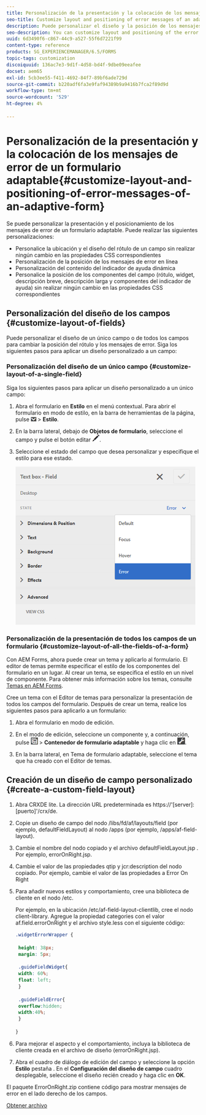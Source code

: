 ```yaml
---
title: Personalización de la presentación y la colocación de los mensajes de error de un formulario adaptable
seo-title: Customize layout and positioning of error messages of an adaptive form
description: Puede personalizar el diseño y la posición de los mensajes de error de una adaptación para.
seo-description: You can customize layout and positioning of the error messages of an adaptive for.
uuid: 6d3490f6-c867-44c9-a527-55f6d7221f99
content-type: reference
products: SG_EXPERIENCEMANAGER/6.5/FORMS
topic-tags: customization
discoiquuid: 136ac7e3-9d1f-4d58-bd4f-9dbe09eeafee
docset: aem65
exl-id: 5cb3ee55-f411-4692-84f7-89bf6ade729d
source-git-commit: b220adf6fa3e9faf94389b9a9416b7fca2f89d9d
workflow-type: tm+mt
source-wordcount: '529'
ht-degree: 4%

---
```


# Personalización de la presentación y la colocación de los mensajes de error de un formulario adaptable{#customize-layout-and-positioning-of-error-messages-of-an-adaptive-form}

Se puede personalizar la presentación y el posicionamiento de los mensajes de error de un formulario adaptable. Puede realizar las siguientes personalizaciones:

* Personalice la ubicación y el diseño del rótulo de un campo sin realizar ningún cambio en las propiedades CSS correspondientes
* Personalización de la posición de los mensajes de error en línea
* Personalización del contenido del indicador de ayuda dinámica
* Personalice la posición de los componentes del campo (rótulo, widget, descripción breve, descripción larga y componentes del indicador de ayuda) sin realizar ningún cambio en las propiedades CSS correspondientes

## Personalización del diseño de los campos {#customize-layout-of-fields}

Puede personalizar el diseño de un único campo o de todos los campos para cambiar la posición del rótulo y los mensajes de error. Siga los siguientes pasos para aplicar un diseño personalizado a un campo:

### Personalización del diseño de un único campo {#customize-layout-of-a-single-field}

Siga los siguientes pasos para aplicar un diseño personalizado a un único campo:

1. Abra el formulario en **Estilo** en el menú contextual. Para abrir el formulario en modo de estilo, en la barra de herramientas de la página, pulse ![lista desplegable de lienzo](assets/canvas-drop-down.png) > **Estilo**.
1. En la barra lateral, debajo de **Objetos de formulario**, seleccione el campo y pulse el botón editar ![editar-botón](assets/edit-button.png).
1. Seleccione el estado del campo que desea personalizar y especifique el estilo para ese estado.

   ![Especificación del estilo en línea de un campo](assets/edit-error-state.png)

### Personalización de la presentación de todos los campos de un formulario {#customize-layout-of-all-the-fields-of-a-form}

Con AEM Forms, ahora puede crear un tema y aplicarlo al formulario. El editor de temas permite especificar el estilo de los componentes del formulario en un lugar. Al crear un tema, se especifica el estilo en un nivel de componente. Para obtener más información sobre los temas, consulte [Temas en AEM Forms](../../forms/using/themes.md).

Cree un tema con el Editor de temas para personalizar la presentación de todos los campos del formulario. Después de crear un tema, realice los siguientes pasos para aplicarlo a un formulario:

1. Abra el formulario en modo de edición. 

1. En el modo de edición, seleccione un componente y, a continuación, pulse ![field-level](assets/field-level.png) > **Contenedor de formulario adaptable** y haga clic en ![cmppr](assets/cmppr.png).
1. En la barra lateral, en Tema de formulario adaptable, seleccione el tema que ha creado con el Editor de temas.

## Creación de un diseño de campo personalizado {#create-a-custom-field-layout}

1. Abra CRXDE lite. La dirección URL predeterminada es https://&#39;[server]:[puerto]&#39;/crx/de.
1. Copie un diseño de campo del nodo /libs/fd/af/layouts/field (por ejemplo, defaultFieldLayout) al nodo /apps (por ejemplo, /apps/af-field-layout).
1. Cambie el nombre del nodo copiado y el archivo defaultFieldLayout.jsp . Por ejemplo, errorOnRight.jsp.

1. Cambie el valor de las propiedades qtip y jcr:description del nodo copiado. Por ejemplo, cambie el valor de las propiedades a Error On Right

1. Para añadir nuevos estilos y comportamiento, cree una biblioteca de cliente en el nodo /etc.

   Por ejemplo, en la ubicación /etc/af-field-layout-clientlib, cree el nodo client-library. Agregue la propiedad categories con el valor af.field.errorOnRight y el archivo style.less con el siguiente código:

   ```css
   .widgetErrorWrapper {
   
    height: 38px;
    margin: 5px;
   
    .guideFieldWidget{
    width: 60%;
    float: left; 
    }
   
    .guideFieldError{
    overflow:hidden;
    width:40%; 
    }
   
   }
   ```

1. Para mejorar el aspecto y el comportamiento, incluya la biblioteca de cliente creada en el archivo de diseño (errorOnRight.jsp).
1. Abra el cuadro de diálogo de edición del campo y seleccione la opción **Estilo** pestaña . En el **Configuración del diseño de campo** cuadro desplegable, seleccione el diseño recién creado y haga clic en **OK**.

El paquete ErrorOnRight.zip contiene código para mostrar mensajes de error en el lado derecho de los campos.

[Obtener archivo](assets/erroronright.zip)
